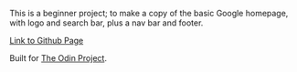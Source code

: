 This is a beginner project; to make a copy of the basic Google homepage, with logo and search bar, plus a nav bar and footer. 

[Link to Github Page](https://mchlol.github.io/google-homepage/)

Built for [The Odin Project](https://www.theodinproject.com/).
